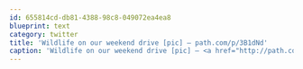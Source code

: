 ```yaml
---
id: 655814cd-db81-4388-98c8-049072ea4ea8
blueprint: text
category: twitter
title: 'Wildlife on our weekend drive [pic] — path.com/p/3B1dNd'
caption: 'Wildlife on our weekend drive [pic] — <a href="http://path.com/p/3B1dNd" title="http://path.com/p/3B1dNd" class="link link_untco">path.com/p/3B1dNd</a>'
---
```

